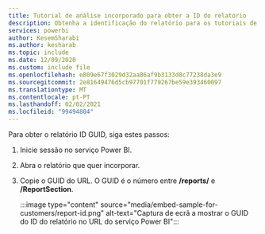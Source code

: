 ```yaml
---
title: Tutorial de análise incorporado para obter a ID do relatório
description: Obtenha a identificação do relatório para os tutoriais de análise incorporados.
services: powerbi
author: KesemSharabi
ms.author: kesharab
ms.topic: include
ms.date: 12/09/2020
ms.custom: include file
ms.openlocfilehash: e809e67f3029d32aa86af9b3133d8c77238da3e9
ms.sourcegitcommit: 2e81649476d5cb97701f779267be59e393460097
ms.translationtype: MT
ms.contentlocale: pt-PT
ms.lasthandoff: 02/02/2021
ms.locfileid: "99494804"
---
```

Para obter o relatório ID GUID, siga estes passos:

1. Inicie sessão no serviço Power BI.

2. Abra o relatório que quer incorporar.

3. Copie o GUID do URL. O GUID é o número entre **/reports/** e **/ReportSection**.

    :::image type="content" source="media/embed-sample-for-customers/report-id.png" alt-text="Captura de ecrã a mostrar o GUID do ID do relatório no URL do serviço Power BI":::